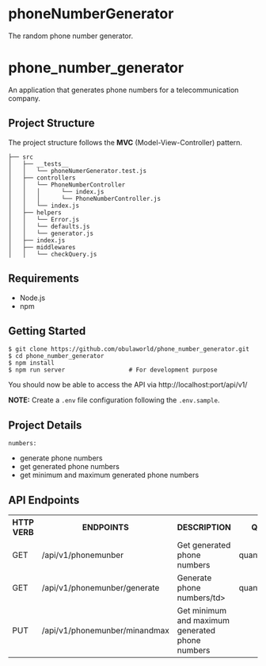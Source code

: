 # phoneNumberGenerator
The random phone number generator.

# phone_number_generator
An application that generates phone numbers for a telecommunication company.

## Project Structure

The project structure follows the **MVC** (Model-View-Controller) pattern.
```
├── src
│   ├── __tests__
│   │   └── phoneNumerGenerator.test.js
│   ├── controllers
│   │   └── PhoneNumberController
│   │   │      └── index.js
│   │   │      └── PhoneNumberController.js
│   │   └── index.js
│   ├── helpers
│   │   └── Error.js
│   │   └── defaults.js
│   │   └── generator.js
│   ├── index.js
│   ├── middlewares
│   │   └── checkQuery.js
```

## Requirements

* Node.js
* npm

## Getting Started

```
$ git clone https://github.com/obulaworld/phone_number_generator.git
$ cd phone_number_generator
$ npm install
$ npm run server                  # For development purpose
```

You should now be able to access the API via http://localhost:port/api/v1/

**NOTE:** Create a `.env` file configuration following the `.env.sample`.

## Project Details
`numbers:`
 - generate phone numbers
 - get generated phone numbers
 - get minimum and maximum generated phone numbers

## API Endpoints

<table>
<tr><th>HTTP VERB</th><th>ENDPOINTS</th><th>DESCRIPTION</th><th>QUERY</th></tr>
<tr><td>GET</td><td>/api/v1/phonemunber</td><td>Get generated phone numbers</td><td>quantity,order</td></tr>
<tr><td>GET</td><td>/api/v1/phonemunber/generate</td><td>Generate phone numbers/td><td>quantity,order</td></tr>
<tr><td>PUT</td><td>/api/v1/phonemunber/minandmax</td><td>Get minimum and maximum generated phone numbers</td><td></td></tr>

